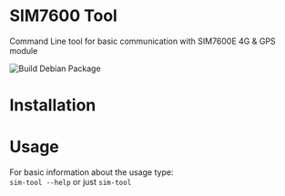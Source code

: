 # SIM7600 Tool
Command Line tool for basic communication with SIM7600E 4G &amp; GPS module

![Build Debian Package](https://github.com/MrGoro/sim7600-tool/workflows/Build%20Debian%20Package/badge.svg)

# Installation

# Usage
For basic information about the usage type:  
`sim-tool --help` or just `sim-tool`